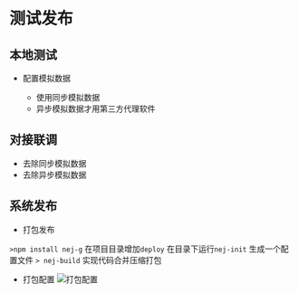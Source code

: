 # 测试发布

## 本地测试
- 配置模拟数据

   - 使用同步模拟数据
   - 异步模拟数据才用第三方代理软件

## 对接联调
- 去除同步模拟数据
- 去除异步模拟数据

## 系统发布

- 打包发布

```>npm install nej-g```
在项目目录增加```deploy```
在目录下运行```nej-init```
生成一个配置文件
```> nej-build```
实现代码合并压缩打包

- 打包配置
![打包配置](http://i13.tietuku.com/c1ebffb9e9a5fa02s.png)
